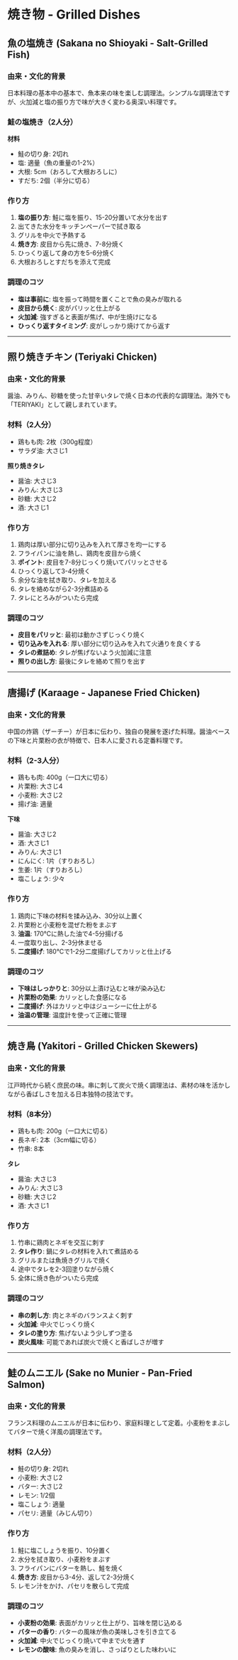 # 焼き物 - Grilled Dishes

## 魚の塩焼き (Sakana no Shioyaki - Salt-Grilled Fish)

### 由来・文化的背景
日本料理の基本中の基本で、魚本来の味を楽しむ調理法。シンプルな調理法ですが、火加減と塩の振り方で味が大きく変わる奥深い料理です。

### 鮭の塩焼き（2人分）

**材料**
- 鮭の切り身: 2切れ
- 塩: 適量（魚の重量の1-2%）
- 大根: 5cm（おろして大根おろしに）
- すだち: 2個（半分に切る）

### 作り方
1. **塩の振り方**: 鮭に塩を振り、15-20分置いて水分を出す
2. 出てきた水分をキッチンペーパーで拭き取る
3. グリルを中火で予熱する
4. **焼き方**: 皮目から先に焼き、7-8分焼く
5. ひっくり返して身の方を5-6分焼く
6. 大根おろしとすだちを添えて完成

### 調理のコツ
- **塩は事前に**: 塩を振って時間を置くことで魚の臭みが取れる
- **皮目から焼く**: 皮がパリッと仕上がる
- **火加減**: 強すぎると表面が焦げ、中が生焼けになる
- **ひっくり返すタイミング**: 皮がしっかり焼けてから返す

---

## 照り焼きチキン (Teriyaki Chicken)

### 由来・文化的背景
醤油、みりん、砂糖を使った甘辛いタレで焼く日本の代表的な調理法。海外でも「TERIYAKI」として親しまれています。

### 材料（2人分）
- 鶏もも肉: 2枚（300g程度）
- サラダ油: 大さじ1

**照り焼きタレ**
- 醤油: 大さじ3
- みりん: 大さじ3
- 砂糖: 大さじ2
- 酒: 大さじ1

### 作り方
1. 鶏肉は厚い部分に切り込みを入れて厚さを均一にする
2. フライパンに油を熱し、鶏肉を皮目から焼く
3. **ポイント**: 皮目を7-8分じっくり焼いてパリッとさせる
4. ひっくり返して3-4分焼く
5. 余分な油を拭き取り、タレを加える
6. タレを絡めながら2-3分煮詰める
7. タレにとろみがついたら完成

### 調理のコツ
- **皮目をパリッと**: 最初は動かさずじっくり焼く
- **切り込みを入れる**: 厚い部分に切り込みを入れて火通りを良くする
- **タレの煮詰め**: タレが焦げないよう火加減に注意
- **照りの出し方**: 最後にタレを絡めて照りを出す

---

## 唐揚げ (Karaage - Japanese Fried Chicken)

### 由来・文化的背景
中国の炸鶏（ザーチー）が日本に伝わり、独自の発展を遂げた料理。醤油ベースの下味と片栗粉の衣が特徴で、日本人に愛される定番料理です。

### 材料（2-3人分）
- 鶏もも肉: 400g（一口大に切る）
- 片栗粉: 大さじ4
- 小麦粉: 大さじ2
- 揚げ油: 適量

**下味**
- 醤油: 大さじ2
- 酒: 大さじ1
- みりん: 大さじ1
- にんにく: 1片（すりおろし）
- 生姜: 1片（すりおろし）
- 塩こしょう: 少々

### 作り方
1. 鶏肉に下味の材料を揉み込み、30分以上置く
2. 片栗粉と小麦粉を混ぜた粉をまぶす
3. **油温**: 170℃に熱した油で4-5分揚げる
4. 一度取り出し、2-3分休ませる
5. **二度揚げ**: 180℃で1-2分二度揚げしてカリッと仕上げる

### 調理のコツ
- **下味はしっかりと**: 30分以上漬け込むと味が染み込む
- **片栗粉の効果**: カリッとした食感になる
- **二度揚げ**: 外はカリッと中はジューシーに仕上がる
- **油温の管理**: 温度計を使って正確に管理

---

## 焼き鳥 (Yakitori - Grilled Chicken Skewers)

### 由来・文化的背景
江戸時代から続く庶民の味。串に刺して炭火で焼く調理法は、素材の味を活かしながら香ばしさを加える日本独特の技法です。

### 材料（8本分）
- 鶏もも肉: 200g（一口大に切る）
- 長ネギ: 2本（3cm幅に切る）
- 竹串: 8本

**タレ**
- 醤油: 大さじ3
- みりん: 大さじ3
- 砂糖: 大さじ2
- 酒: 大さじ1

### 作り方
1. 竹串に鶏肉とネギを交互に刺す
2. **タレ作り**: 鍋にタレの材料を入れて煮詰める
3. グリルまたは魚焼きグリルで焼く
4. 途中でタレを2-3回塗りながら焼く
5. 全体に焼き色がついたら完成

### 調理のコツ
- **串の刺し方**: 肉とネギのバランスよく刺す
- **火加減**: 中火でじっくり焼く
- **タレの塗り方**: 焦げないよう少しずつ塗る
- **炭火風味**: 可能であれば炭火で焼くと香ばしさが増す

---

## 鮭のムニエル (Sake no Munier - Pan-Fried Salmon)

### 由来・文化的背景
フランス料理のムニエルが日本に伝わり、家庭料理として定着。小麦粉をまぶしてバターで焼く洋風の調理法です。

### 材料（2人分）
- 鮭の切り身: 2切れ
- 小麦粉: 大さじ2
- バター: 大さじ2
- レモン: 1/2個
- 塩こしょう: 適量
- パセリ: 適量（みじん切り）

### 作り方
1. 鮭に塩こしょうを振り、10分置く
2. 水分を拭き取り、小麦粉をまぶす
3. フライパンにバターを熱し、鮭を焼く
4. **焼き方**: 皮目から3-4分、返して2-3分焼く
5. レモン汁をかけ、パセリを散らして完成

### 調理のコツ
- **小麦粉の効果**: 表面がカリッと仕上がり、旨味を閉じ込める
- **バターの香り**: バターの風味が魚の美味しさを引き立てる
- **火加減**: 中火でじっくり焼いて中まで火を通す
- **レモンの酸味**: 魚の臭みを消し、さっぱりとした味わいに